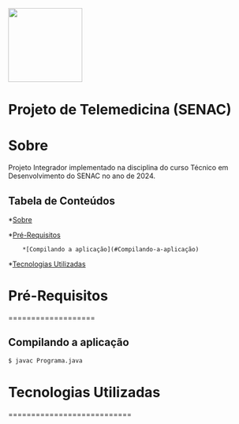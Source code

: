 <img src="https://cdn-icons-png.flaticon.com/512/7228/7228311.png" height="150" width="150">

# Projeto de Telemedicina (SENAC)

Sobre
=========
Projeto Integrador implementado na disciplina do curso Técnico em Desenvolvimento do SENAC no ano de 2024.

Tabela de Conteúdos
-----------------------

*[Sobre](#sobre)

*[Pré-Requisitos](#pré-requisitos)
        
        *[Compilando a aplicação](#Compilando-a-aplicação)

*[Tecnologias Utilizadas](#tecnologias-utilizadas)


# Pré-Requisitos
===================

Compilando a aplicação
------------------------
```bash
$ javac Programa.java
```

# Tecnologias Utilizadas
===========================
